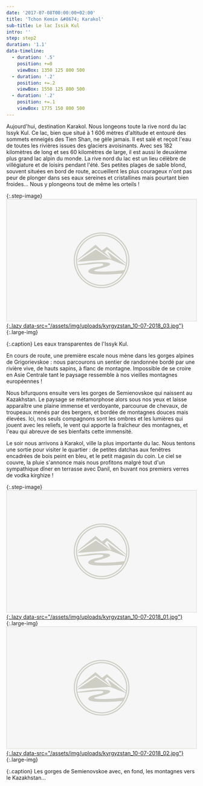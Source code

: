 ```yaml
---
date: '2017-07-08T00:00:00+02:00'
title: 'Tchon Kemin &#8674; Karakol'
sub-title: Le lac Issik Kul
intro: ''
step: step2
duration: '1.1'
data-timeline:
  - duration: '.5'
    position: +=0
    viewBox: 1350 125 800 500
  - duration: '.2'
    position: +=.2
    viewBox: 1550 125 800 500
  - duration: '.2'
    position: +=.1
    viewBox: 1775 150 800 500
---
```

Aujourd'hui, destination Karakol.  Nous longeons toute la rive nord du lac Issyk Kul.
Ce lac, bien que situé à 1 606 mètres d'altitude et entouré des sommets enneigés des Tien Shan, ne gèle jamais. Il est salé et reçoit l'eau de toutes les rivières issues des glaciers avoisinants. Avec ses 182 kilomètres de long et ses 60 kilomètres de large, il est aussi le deuxième plus grand lac alpin du monde. 
La rive nord du lac est un lieu célèbre de villégiature et de loisirs pendant l'été. Ses petites plages de sable blond, souvent situées en bord de route, accueillent les plus courageux n'ont pas peur de plonger dans ses eaux sereines et cristallines mais pourtant bien froides... Nous y plongeons tout de même les orteils ! 

{:.step-image}
[![](/assets/img/placeholder.png){:.lazy data-src="/assets/img/uploads/kyrgyzstan_10-07-2018_03.jpg"}](/assets/img/uploads/kyrgyzstan_10-07-2018_03.jpg "Lac Issyk kul"){:.large-img}

{:.caption}
Les eaux transparentes de l'Issyk Kul.

En cours de route, une première escale nous mène dans les gorges alpines de Grigorievskoe : nous parcourons un sentier de randonnée bordé par une rivière vive, de hauts sapins, à flanc de montagne. Impossible de se croire en Asie Centrale tant le paysage ressemble à nos vieilles montagnes européennes !

Nous bifurquons ensuite vers les gorges de Semienovskoe qui naissent au Kazakhstan. Le paysage se métamorphose alors sous nos yeux et laisse apparaître une plaine immense et verdoyante, parcourue de chevaux, de troupeaux menés par des bergers, et bordée de montagnes douces mais élevées. Ici, nos seuls compagnons sont les ombres et les lumières qui jouent avec les reliefs, le vent qui apporte la fraîcheur des montagnes, et l'eau qui abreuve de ses bienfaits cette immensité.

Le soir nous arrivons à Karakol, ville la plus importante du lac. 
Nous tentons une sortie pour visiter le quartier : de petites datchas aux fenêtres encadrées de bois peint en bleu, et le petit magasin du coin. 
Le ciel se couvre, la pluie s'annonce mais nous profitons malgré tout d'un sympathique dîner en terrasse avec Danil, en buvant nos premiers verres de vodka kirghize !

{:.step-image}
[![](/assets/img/placeholder.png){:.lazy data-src="/assets/img/uploads/kyrgyzstan_10-07-2018_01.jpg"}](/assets/img/uploads/kyrgyzstan_10-07-2018_01.jpg "Semienovskoe"){:.large-img}
[![](/assets/img/placeholder.png){:.lazy data-src="/assets/img/uploads/kyrgyzstan_10-07-2018_02.jpg"}](/assets/img/uploads/kyrgyzstan_10-07-2018_02.jpg "Semienovskoe"){:.large-img}

{:.caption}
Les gorges de Semienovskoe avec, en fond, les montagnes vers le Kazakhstan...
